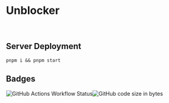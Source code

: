 <div style="display: flex; justify-content: center;" width="100%">
  <div>
    <h1>Unblocker</h1>
    <br>
    <h2>Server Deployment</h2>
    <code>pnpm i && pnpm start</code>
    <br>
    <h2>Badges</h2>
    <img alt="GitHub Actions Workflow Status" src="https://img.shields.io/github/actions/workflow/status/epic-person-on/unblocker/test.yml"><img alt="GitHub code size in bytes" src="https://img.shields.io/github/languages/code-size/UseInterstellar/Interstellar">
  </div>
</div>

